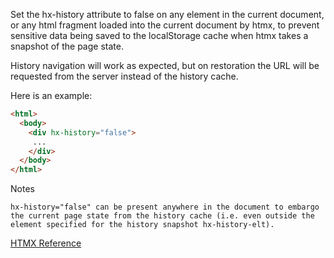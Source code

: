 Set the hx-history attribute to false on any element in the current document, or any html fragment loaded into the current document by htmx, to prevent sensitive data being saved to the localStorage cache when htmx takes a snapshot of the page state.

History navigation will work as expected, but on restoration the URL will be requested from the server instead of the history cache.

Here is an example:

```html
<html>
  <body>
    <div hx-history="false">
     ...
    </div>
  </body>
</html>
```

Notes

    hx-history="false" can be present anywhere in the document to embargo the current page state from the history cache (i.e. even outside the element specified for the history snapshot hx-history-elt).


[HTMX Reference](https://htmx.org/attributes/hx-history/)
